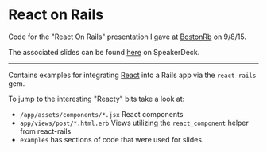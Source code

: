 React on Rails
==================
Code for the "React On Rails" presentation I gave at  [BostonRb](http://bostonrb.org) on 9/8/15.

The associated slides can be found [here](https://speakerdeck.com/connerman/react-on-rails) on SpeakerDeck.

---------

Contains examples for integrating [React](http://facebook.github.io/react/) into a Rails app via the `react-rails` gem.

To jump to the interesting "Reacty" bits take a look at:
- `/app/assets/components/*.jsx` React components
- `app/views/post/*.html.erb` Views utilizing the `react_component`  helper from react-rails
- `examples` has sections of code that were used for slides.
